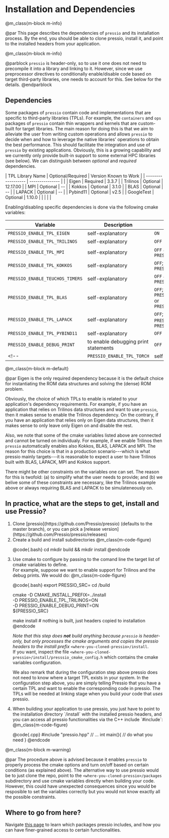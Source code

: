 
# Installation and Dependencies


@m_class{m-block m-info}

@par
This page describes the dependencies of `pressio` and its installation process.
By the end, you should be able to clone pressio, install it,
and point to the installed headers from your application.


@m_class{m-block m-info}

@parblock `pressio` is header-only, so to use it one does not need to precompile it
into a library and linking to it.
However, since we use preprocessor directives to conditionally
enable/disable code based on target third-party libraries,
one needs to account for this. See below for the details.
@endparblock



## Dependencies

Some packages of `pressio` contain code and implementations
that are specific to third-party libraries (TPLs).
For example, the `containers` and `ops` packages of `pressio` contain
thin wrappers and kernels that are custom-built for target libraries.
The main reason for doing this is that we aim to alleviate the user from
writing custom operations and allows `pressio` to decide when and how to leverage
the native libraries' operations to obtain the best performance.
This should facilitate the integration and use of `pressio` by existing applications.
Obviously, this is a growing capability and we currently only
provide built-in support to some external HPC libraries (see below).
We can distinguish between *optional* and *required* dependencies.

| TPL Library Name   | Optional/Required | Version Known to Work |
| ------------------ | ---------------   |                       |
| Eigen              | Required          | 3.3.7                 |
| Trilinos           | Optional          | 12.17.00              |
| MPI                | Optional          | --                    |
| Kokkos             | Optional          | 3.1.0                 |
| BLAS               | Optional          | --                    |
| LAPACK             | Optional          | --                    |
| Pybind11           | Optional          | v2.5                  |
| GoogleTest         | Optional          | 1.10.0                |
|                    |                   |                       |


Enabling/disabling specific dependencies is done via the following cmake variables:

| Variable                        | Description                          | Default Value                                                                                   |
| ------------------              | ---------------                      | -----------                                                                                     |
| `PRESSIO_ENABLE_TPL_EIGEN`      | self-explanatory                     | `ON`                                                                                            |
| `PRESSIO_ENABLE_TPL_TRILINOS`   | self-explanatory                     | `OFF`                                                                                           |
| `PRESSIO_ENABLE_TPL_MPI`        | self-explanatory                     | `OFF`  automatically `ON` if `PRESSIO_ENABLE_TPL_TRILINOS=ON`                                   |
| `PRESSIO_ENABLE_TPL_KOKKOS`     | self-explanatory                     | `OFF`; automatically `ON` if `PRESSIO_ENABLE_TPL_TRILINOS=ON`                                   |
| `PRESSIO_ENABLE_TEUCHOS_TIMERS` | self-explanatory                     | `OFF`  automatically `ON` if `PRESSIO_ENABLE_TPL_TRILINOS=ON`                                   |
| `PRESSIO_ENABLE_TPL_BLAS`       | self-explanatory                     | `OFF`; automatically `ON` if `PRESSIO_ENABLE_TPL_LAPACK=ON` or `PRESSIO_ENABLE_TPL_TRILINOS=ON` |
| `PRESSIO_ENABLE_TPL_LAPACK`     | self-explanatory                     | `OFF`; automatically `ON` if `PRESSIO_ENABLE_TPL_BLAS=ON` or `PRESSIO_ENABLE_TPL_TRILINOS=ON`   |
| `PRESSIO_ENABLE_TPL_PYBIND11`   | self-explanatory                     | `OFF`                                                                                           |
| `PRESSIO_ENABLE_DEBUG_PRINT`    | to enable debugging print statements | `OFF`                                                                                           |
<!-- | `PRESSIO_ENABLE_TPL_TORCH`| self-explanatory | `OFF` |-->

@m_class{m-block m-default}

@par
	Eigen is the only required dependency because it is the
	default choice for instantiating the ROM data structures
	and solving the (dense) ROM problem.



Obviously, the choice of which TPLs to enable is related to
your application's dependency requirements.
For example, if you have an application that relies on
Trilinos data structures and want to use `pressio`,
then it makes sense to enable the Trilinos dependency.
On the contrary, if you have an application that relies only on
Eigen data structures, then it makes sense to only leave only Eigen on
and disable the rest.

Also, we note that some of the cmake variables listed above are connected
and cannot be turned on individualy.
For example, if we enable Trilinos then `pressio` automatically
enables also Kokkos, BLAS, LAPACK and MPI.
The reason for this choice is that in a production scenario---which is what
pressio mainly targets---it is reasonable
to expect a user to have Trilinos built with BLAS, LAPACK, MPI and Kokkos support.

There might be other constraints on the variables one can set.
The reason for this is twofold: (a) to simplify what the user needs
to provide; and (b) we belive some of these constraints are necessary, like
the Trilinos example above or always requiring BLAS and LAPACK to be simulateneously on.
<!-- Note that, since `pressio` is header-only, any TPL you want to enable -->
<!-- is not really needed when installing `pressio`, but it is needed when -->
<!-- you build any code that *uses* pressio. -->
<!-- Therefore, you need to make sure that before you use `pressio` in your code, -->
<!-- you include/link to any TPL you want to use. -->
<!-- At the very minimum, you need to have Eigen installed. -->


## In practice, what are the steps to get, install and use Pressio?
<ol>
<li>Clone [pressio](https://github.com/Pressio/pressio) (defaults to the master branch),
or you can pick a [release version](https://github.com/Pressio/pressio/releases) </li>

<li>Create a build and install subdirectories
@m_class{m-code-figure}

@code{.bash}
cd <where-you-cloned-pressio>
mkdir build && mkdir install
@endcode
</li>

<li> Use cmake to configure by passing to the comand line the target list of cmake variables to define. <br/>
For example, suppose we want to enable support for Trilinos and the debug prints. We would do:
@m_class{m-code-figure}

@code{.bash}
export PRESSIO_SRC=<where-you-cloned-pressio>
cd <where-you-cloned-pressio>/build

cmake -D CMAKE_INSTALL_PREFIX=../install \
	  -D PRESSIO_ENABLE_TPL_TRILINOS=ON \
	  -D PRESSIO_ENABLE_DEBUG_PRINT=ON \
	  ${PRESSIO_SRC}

make install # nothing is built, just headers copied to installation
@endcode
</li>

*Note that this step does **not** build anything because `pressio` is header-only,
but only processes the cmake arguments and copies the pressio headers to the
install prefix* `<where-you-cloned-pressio>/install`.<br/>
If you want, inspect the file `<where-you-cloned-pressio>/install/presssio_cmake_config.h`
which contains the cmake variables configuration.

We also remark that during the configuration step above pressio
does not need to know where a target TPL exists in your system.
In the configuration step above, you are simply telling Pressio that you have
a certain TPL and want to enable the corresponding code in pressio.
The TPLs will be needed at linking stage when you build *your* code that *uses* pressio.

<li> When building your application to use pressio, you just have to point to
the installation directory `<where-you-cloned-pressio>/install` with the installed
pressio headers, and you can access all pressio functionalities via the C++ include `#include<pressio.hpp>`:
@m_class{m-code-figure}

@code{.cpp}
#include "pressio.hpp"
// ...
int main(){
  // do what you need
}
@endcode
</li>
</ol>

@m_class{m-block m-warning}

@par
The procedure above is advised because it enables `pressio`
to properly process the cmake options and turn on/off based
on certain conditions (as explained above).
The alternative way to use pressio would be to just clone the repo,
point to the `<where-you-cloned-pressio>/packages` subdirectory
and use cmake variables directly when building your code.
However, this could have unexpected consequences since
you would be resposible to set the variables correctly but you would not
know exactly all the possible constraints.

## Where to go from here?
Navigate [this page](./md_pages_getstarted_packages.html) to learn which packages
pressio includes, and how you can have finer-grained access to certain functionalities.
